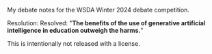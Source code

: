 My debate notes for the WSDA Winter 2024 debate competition.

Resolution: Resolved: "**The benefits of the use of generative artificial intelligence in education outweigh the harms.**"

This is intentionally not released with a license.
